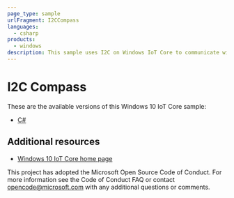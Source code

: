 ```yaml
---
page_type: sample
urlFragment: I2CCompass
languages:
  - csharp
products:
  - windows
description: This sample uses I2C on Windows IoT Core to communicate with an HMC5883L Magnetometer device.
---
```


# I2C Compass

These are the available versions of this Windows 10 IoT Core sample:

*	[C#](./CS/README.md)

## Additional resources
* [Windows 10 IoT Core home page](https://developer.microsoft.com/en-us/windows/iot/)

This project has adopted the Microsoft Open Source Code of Conduct. For more information see the Code of Conduct FAQ or contact <opencode@microsoft.com> with any additional questions or comments.
